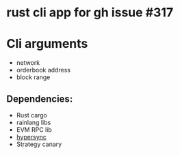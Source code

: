 # rust cli app for gh issue #317

# Cli arguments
-  network
-  orderbook address
-  block range 


## Dependencies: 
-   Rust cargo
-   rainlang libs
-   EVM RPC lib
-   [hypersync](https://docs.envio.dev/docs/HyperIndex/hypersync)
-   Strategy canary 

